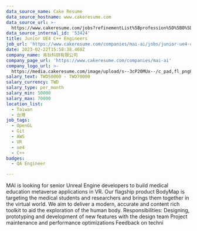 ```yaml
---
data_source_name: Cake Resume
data_source_hostname: www.cakeresume.com
data_source_url: >-
  https://www.cakeresume.com/jobs?refinementList%5Bprofession%5D%5B0%5D=engineering_qa-engineer&refinementList%5Bsalary_type%5D=per_month&refinementList%5Bsalary_currency%5D=TWD&range%5Bsalary_range%5D%5Bmax%5D=600000
data_source_internal_id: '53424'
title: Junior UE4 C++ Engineers
job_url: 'https://www.cakeresume.com/companies/mai-ai/jobs/junior-ue4-c-engineers'
date: 2023-02-22T15:58:38.460Z
company_name: 肯狄科研有限公司
company_page_url: 'https://www.cakeresume.com/companies/mai-ai'
company_logo_url: >-
  https://media.cakeresume.com/image/upload/s--3cP20MUx--/c_pad,fl_png8,h_200,w_200/v1610469581/xlehphjtzuk3nllpqgbz.png
salary_text: TWD50000 - TWD70000
salary_currency: TWD
salary_type: per_month
salary_min: 50000
salary_max: 70000
location_list:
  - Taiwan
  - 台灣
job_tags:
  - OpenGL
  - Git
  - AWS
  - VR
  - ue4
  - C++
badges:
  - QA Engineer

---
```


MAI is looking for senior Unreal Engine developers to build medical education metaverse applications in VR. Our flagship product BodyMap is targeting the medical students and researchers and brings them together in the virtual world. We aim to deliver a modern, accurate and content rich toolkit to aid the exploration of the human body. Responsibilities: Designing, prototyping and development of new features with the design team Project maintenance and performance optimizations Feedback on techni